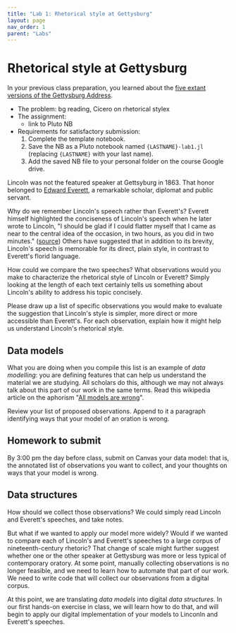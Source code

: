 ```yaml
---
title: "Lab 1: Rhetorical style at Gettysburg"
layout: page
nav_order: 1
parent: "Labs"
---
```


# Rhetorical style at Gettysburg

In your previous class preparation, you learned about the [five extant versions of the Gettysburg Address](https://www.abrahamlincolnonline.org/lincoln/speeches/gettysburg.htm).


- The problem: bg reading, Cicero on rhetorical stylex
- The assignment: 
    - link to Pluto NB
- Requirements for satisfactory submission:
    1. Complete the template notebook.
    2. Save the NB as a Pluto notebook named `{LASTNAME}-lab1.jl` (replacing `{LASTNAME}` with your last name).
    3. Add the saved NB file to your personal folder on the course Google drive. 
    


Lincoln was not the featured speaker at Gettsyburg in 1863.  That honor belonged to [Edward Everett](https://en.wikipedia.org/wiki/Edward_Everett), a remarkable scholar, diplomat and public servant.

Why do we remember Lincoln's speech rather than Everett's?  Everett himself highlighted the conciseness of Lincoln's speech when he later wrote to Lincoln, "I should be glad if I could flatter myself that I came as near to the central idea of the occasion, in two hours, as you did in two minutes."  ([source](https://en.wikipedia.org/wiki/Edward_Everett#cite_note-102)) Others have suggested that in addition to its brevity, Lincoln's speech is memorable for its direct, plain style, in contrast to Everett's florid language.

How could we compare the two speeches? What observations would you make to characterize the rhetorical style of Lincoln or Everett?  Simply looking at the length of each text certainly tells us something about Lincoln's ability to address his topic concisely. 

Please draw up a list of specific observations you would make to evaluate the suggestion that Lincoln's style is simpler, more direct or more accessible than Everett's.  For each observation, explain how it might help us understand Lincoln's rhetorical style.




## Data models

What you are doing when you compile this list is an example of *data modelling*: you are defining features that can help us understand the material we are studying.  All scholars do this, although we may not always talk about this part of our work in the same terms.  Read this wikipedia article on the aphorism "[All models are wrong](https://en.wikipedia.org/wiki/All_models_are_wrong)".

Review your list of proposed observations.  Append to it a paragraph identifying ways that your model of an oration is wrong.


## Homework to submit

By 3:00 pm the day before class, submit on Canvas your data model: that is, the annotated list of observations you want to collect, and your thoughts on ways that your model is wrong.



## Data structures

How should we collect those observations?  We could simply read Lincoln and Everett's speeches, and take notes.

But what if we wanted to apply our model more widely?  Would if we wanted to compare each of Lincoln's and Everett's speeches to a large corpus of nineteenth-century rhetoric? That change of scale might further suggest whether one or the other speaker at Gettysburg was more or less typical of contemporary oratory.  At some point, manually collecting observations is no longer feasible, and we need to learn how to automate that part of our work.  We need to write code that will collect our observations from a digital corpus.

At this point, we are translating *data models* into digital *data structures*.  In our first hands-on exercise in class, we will learn how to do that, and will begin to apply our digital implementation of your models to Linconln and Everett's speeches.